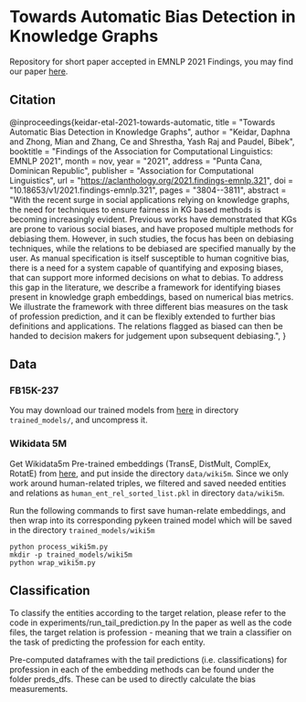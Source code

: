 # Towards Automatic Bias Detection in Knowledge Graphs
Repository for short paper accepted in EMNLP 2021 Findings, you may find our paper [here](
https://aclanthology.org/2021.findings-emnlp.321/).

## Citation

@inproceedings{keidar-etal-2021-towards-automatic,
    title = "Towards Automatic Bias Detection in Knowledge Graphs",
    author = "Keidar, Daphna  and
      Zhong, Mian  and
      Zhang, Ce  and
      Shrestha, Yash Raj  and
      Paudel, Bibek",
    booktitle = "Findings of the Association for Computational Linguistics: EMNLP 2021",
    month = nov,
    year = "2021",
    address = "Punta Cana, Dominican Republic",
    publisher = "Association for Computational Linguistics",
    url = "https://aclanthology.org/2021.findings-emnlp.321",
    doi = "10.18653/v1/2021.findings-emnlp.321",
    pages = "3804--3811",
    abstract = "With the recent surge in social applications relying on knowledge graphs, the need for techniques to ensure fairness in KG based methods is becoming increasingly evident. Previous works have demonstrated that KGs are prone to various social biases, and have proposed multiple methods for debiasing them. However, in such studies, the focus has been on debiasing techniques, while the relations to be debiased are specified manually by the user. As manual specification is itself susceptible to human cognitive bias, there is a need for a system capable of quantifying and exposing biases, that can support more informed decisions on what to debias. To address this gap in the literature, we describe a framework for identifying biases present in knowledge graph embeddings, based on numerical bias metrics. We illustrate the framework with three different bias measures on the task of profession prediction, and it can be flexibly extended to further bias definitions and applications. The relations flagged as biased can then be handed to decision makers for judgement upon subsequent debiasing.",
}

## Data
### FB15K-237
You may download our trained models from [here](https://polybox.ethz.ch/index.php/s/pLp8Bmp9abrytIQ) in directory `trained_models/`, and uncompress it.

### Wikidata 5M
Get Wikidata5m Pre-trained embeddings (TransE, DistMult, ComplEx, RotatE) from [here](https://graphvite.io/docs/latest/pretrained_model.html), and put inside the directory `data/wiki5m`. Since we only work around human-related triples, we filtered and saved needed entities and relations as `human_ent_rel_sorted_list.pkl` in directory `data/wiki5m`. 

Run the following commands to first save human-relate embeddings, and then wrap into its corresponding pykeen trained model which will be saved in the directory `trained_models/wiki5m`
```
python process_wiki5m.py
mkdir -p trained_models/wiki5m
python wrap_wiki5m.py
```
## Classification 
To classify the entities according to the target relation, please refer to the code in experiments/run_tail_prediction.py
In the paper as well as the code files, the target relation is profession - meaning that we train a classifier on the task of predicting the profession for each entity. 

Pre-computed dataframes with the tail predictions (i.e. classifications) for profession in each of the embedding methods can be found under the folder preds_dfs. These can be used to directly calculate the bias measurements. 
